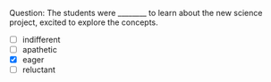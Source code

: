 Question: The students were ________ to learn about the new science project, excited to explore the concepts.  
- [ ] indifferent  
- [ ] apathetic  
- [x] eager  
- [ ] reluctant  